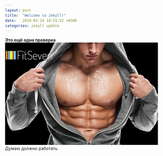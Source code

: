 ```yaml
---
layout: post
title:  "Welcome to Jekyll!"
date:   2019-03-24 14:51:52 +0300
categories: jekyll update
---
```

**Это ещё одна проверка**
![w](../images/w.jpg)
Думаю должно работать